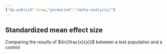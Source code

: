 ```yaml
---
{"dg-publish":true,"permalink":"/meta-analysis/"}
---
```


## Standardized mean effect size
Comparing the results of $\ln{\frac{x}{y}}$ between a test population and a control

